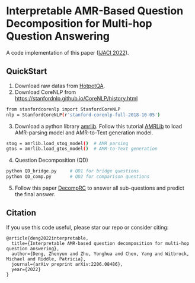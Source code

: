 # Interpretable AMR-Based Question Decomposition for Multi-hop Question Answering
A code implementation of this paper (<a href="https://www.ijcai.org/proceedings/2022/0568.pdf">IJACI 2022</a>). 


## QuickStart

1. Download raw datas from <a href="https://hotpotqa.github.io/">HotpotQA</a>.
2. Download CoreNLP from https://stanfordnlp.github.io/CoreNLP/history.html
```bash
from stanfordcorenlp import StanfordCoreNLP
nlp = StanfordCoreNLP(r'stanford-corenlp-full-2018-10-05')
```  
3. Download a python library <a href="https://github.com/bjascob/amrlib">amrlib</a>. Follow this tutorial <a href="https://amrlib.readthedocs.io/en/latest/install/">AMRLib</a> to load AMR-parsing model and AMR-to-Text generation model.

```bash
stog = amrlib.load_stog_model()  # AMR parsing
gtos = amrlib.load_gtos_model()  # AMR-to-Text generation
```  

4. Question Decomposition (QD)
```bash
python QD_bridge.py		# QD1 for bridge questions
python QD_comp.py		# QD2 for comparison questions
```

5. Follow this paper <a href="https://github.com/shmsw25/DecompRC">DecompRC</a> to answer all sub-questions and predict the final answer. 

## Citation

If you use this code useful, please star our repo or consider citing:
```
@article{deng2022interpretable,
  title={Interpretable AMR-based question decomposition for multi-hop question answering},
  author={Deng, Zhenyun and Zhu, Yonghua and Chen, Yang and Witbrock, Michael and Riddle, Patricia},
  journal={arXiv preprint arXiv:2206.08486},
  year={2022}
}
```
